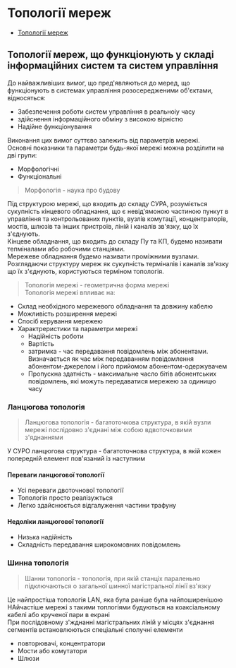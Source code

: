 # Топології мереж

- [Топології мереж](#топології-мереж)

## Топології мереж, що функціонують у складі інформаційних систем та систем управління

До найважливіших вимог, що пред'являються до меред, що функціонують в системах управління розосередженими об'єктами, відносяться:

- Забезпечення роботи систем управління в реальноіу часу
- здійснення інформаційного обміну з високою вірністю
- Надійне функціонування

Виконання цих вимог суттєво залежить від параметрів мережі.  
Основні показники та параметри будь-якої мережі можна розділити на дві групи:

- Морфологічні
- Функціональні

> Морфологія - наука про будову

Під структурою мережі, що входить до складу СУРА, розуміється сукупність кінцевого обладнання, що є невід'ямоною частиною пункут в управління та контрольованих пунктів, вузлів комутації, концентраторів, мостів, шлюзів та інших пристроїв, ліній і каналів зв'язку, що їх з'єднують.  
Кінцеве обладнання, що входить до складу Пу та КП, будемо називати тепміналами або робочими станціями.  
Мережеве обладнання будемо називати проміжними вузлами.
Розглядаючи структуру мереж як сукупність терміналів і каналів зв'язку що їх з'єднують, користуються терміном топологія.  
> Топологія мережі - геометрична форма мережі  
Топологія мережі впливає на:

- Склад необхідного мережевого обладнання та довжину кабелю
- Можливість розширення мережі
- Спосіб керування мережею
- Характреристики та параметри мережі
  - Надійність роботи
  - Вартість
  - затримка - час передавання повідомлень між абонентами. Визначається як час між передаванням повідомлення абонентом-джерелом і його прийомом абонентом-одержувачем
  - Пропускна здатність - максимальне часло бітів абонентських повідомлень, які можуть передаватися мережею за одиницю часу

### Ланцюгова топологія

> Ланцюгова топологія - багатоточкова структура, в якій вузли мережі послідовно з'єднані між собою вдвоточковими з'яднаннями

У СУРО ланцюгова структура - багатоточнова структура, в якій кожен попередній елемент пов'язаний із наступним

#### Переваги ланцюгової топології

- Усі переваги двоточнової топології
- Топологія просто реалізужться
- Легко здайснюється відгалуження частини трафуну

#### Недоліки ланцюгової топології

- Низька надійність
- Складність передавання широкомовних повідомлень

### Шинна топологія

> Шанни топологія - топологія, при якій станціх параленьно підключаються о загальної шинної магістральної лінії вз'язку

Це найпростіша топологія LAN, яка була раніше була найпоширенішою  
НАйчастіше мережі з такими топлогіями будуються на коаксіальному кабелі або крученої пари в екрані  
При послідовному з'жднанні магістральних ліній у місцях з'єднання сегментів встановлюються спеціальні сполучні елементи

- повторювачі, концентратори
- Мости або комутатори
- Шлюзи
 